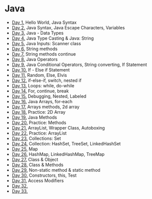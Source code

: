 # Java
* [Day 1.](src/day1) Hello World, Java Syntax
* [Day 2.](src/day2) Java Syntax, Java Escape Characters, Variables
* [Day 3.](src/day3) Java - Data Types
* [Day 4.](src/day4) Java Type Casting & Java: String
* [Day 5.](src/day5) Java Inputs: Scanner class 
* [Day 6.](src/day6) String methods
* [Day 7.](src/day7) String methods continue
* [Day 8.](src/day8) Java Operators
* [Day 9.](src/day9) Java Conditional Operators, String converting, If Statement
* [Day 10.](src/day10) If - Else if Statement
* [Day 11.](src/day11) Random, Else, Elvis
* [Day 12.](src/day12) if-else-if, switch, nested if
* [Day 13.](src/day13) Loops: while, do-while
* [Day 14.](src/day14) For, continue, break
* [Day 15.](src/day15) Debugging, Nested, Labeled
* [Day 16.](src/day16) Java Arrays, for-each
* [Day 17.](src/day17) Arrays methods, 2d array
* [Day 18.](src/day18) Practice: 2D Array
* [Day 19.](src/day19) Java Methods
* [Day 20.](src/day20) Practice: Methods
* [Day 21.](src/day21) ArrayList, Wrapper Class, Autoboxing
* [Day 22.](src/day22) Practice: ArrayList
* [Day 23.](src/day23) Collections: Set
* [Day 24.](src/day24) Collection: HashSet, TreeSet, LinkedHashSet
* [Day 25.](src/day25) Map
* [Day 26.](src/day26) HashMap, LinkedHashMap, TreeMap
* [Day 27.](src/day27) Class & Object
* [Day 28.](src/day28) Class & Methods
* [Day 29.](src/day29) Non-static method & static method
* [Day 30.](src/day30) Constructors, this, Test
* [Day 31.](src/day31) Access Modifiers
* [Day 32.](src/day32) 
* [Day 33.](src/day33)   
